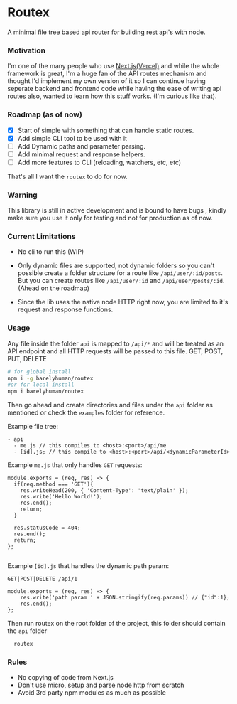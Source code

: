 # Routex

A minimal file tree based api router for building rest api's with node.

### Motivation

I'm one of the many people who use [Next.js(Vercel)](https://github.com/vercel/next.js) and while the whole framework is great, I'm a huge fan of the API routes mechanism and thought I'd implement my own version of it so I can continue having seperate backend and frontend code while having the ease of writing api routes also, wanted to learn how this stuff works. (I'm curious like that).

### Roadmap (as of now)

-   [x] Start of simple with something that can handle static routes.
-   [x] Add simple CLI tool to be used with it
-   [ ] Add Dynamic paths and parameter parsing.
-   [ ] Add minimal request and response helpers.
-   [ ] Add more features to CLI (reloading, watchers, etc, etc)

That's all I want the `routex` to do for now.

### Warning

This library is still in active development and is bound to have bugs , kindly make sure you use it only for testing and not for production as of now.

### Current Limitations

-   No cli to run this (WIP)

-   Only dynamic files are supported, not dynamic folders so you can't possible create a folder structure for a route like `/api/user/:id/posts`. But you can create routes like `/api/user/:id` and `/api/user/posts/:id`. (Ahead on the roadmap)

-   Since the lib uses the native node HTTP right now, you are limited to it's request and response functions.

### Usage

Any file inside the folder `api` is mapped to `/api/*` and will be treated as an API endpoint and all HTTP requests will be passed to this file. GET, POST, PUT, DELETE

```sh
# for global install
npm i -g barelyhuman/routex
#or for local install
npm i barelyhuman/routex
```

Then go ahead and create directories and files under the `api` folder as mentioned or check the `examples` folder for reference.

Example file tree:

```
- api
  - me.js // this compiles to <host>:<port>/api/me
  - [id].js; // this compile to <host>:<port>/api/<dynamicParameterId>
```

Example `me.js` that only handles `GET` requests:

```
module.exports = (req, res) => {
  if(req.method === 'GET'){
    res.writeHead(200, { 'Content-Type': 'text/plain' });
    res.write('Hello World!');
    res.end();
    return;
  }

  res.statusCode = 404;
  res.end();
  return;
};


```

Example `[id].js` that handles the dynamic path param:

`GET|POST|DELETE /api/1`

```
module.exports = (req, res) => {
    res.write('path param ' + JSON.stringify(req.params)) // {"id":1};
    res.end();
};

```

Then run routex on the root folder of the project, this folder should contain the `api` folder

```sh
  routex

```

### Rules

-   No copying of code from Next.js
-   Don't use micro, setup and parse node http from scratch
-   Avoid 3rd party npm modules as much as possible

